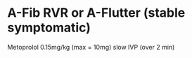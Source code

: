 # A-Fib RVR or A-Flutter (stable symptomatic)

Metoprolol 0.15mg/kg (max = 10mg) slow IVP (over 2 min)
